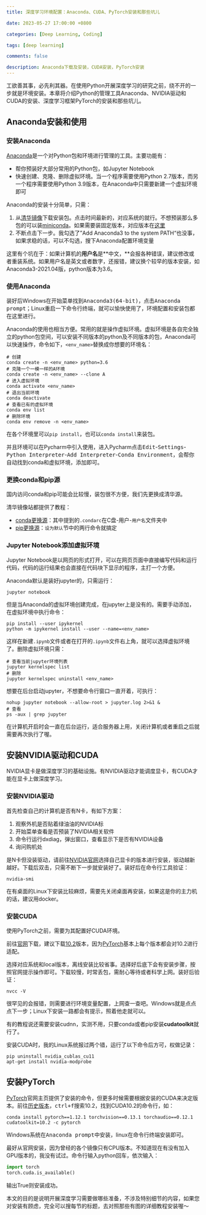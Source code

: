 ```yaml
---
title: 深度学习环境配置：Anaconda、CUDA、PyTorch安装和那些坑儿

date: 2023-05-27 17:00:00 +0800

categories: [Deep Learning, Coding]

tags: [deep learning]

comments: false

description: Anaconda下载及安装，CUDA安装，PyTorch安装
---
```


工欲善其事，必先利其器。在使用Python开展深度学习的研究之前，绕不开的一步就是环境安装。本章将介绍Python的管理工具Anaconda、NVIDIA驱动和CUDA的安装、深度学习框架PyTorch的安装和那些坑儿。

## Anaconda安装和使用

### 安装Anaconda

[Anaconda](https://www.anaconda.com/download/)是一个对Python包和环境进行管理的工具。主要功能有：

- 帮你预装好大部分常用的Python包，如Jupyter Notebook
- 快速创建、克隆、删除虚拟环境。当一个程序需要使用Python 2.7版本，而另一个程序需要使用Python 3.9版本，在Anaconda中只需要新建一个虚拟环境即可

Anaconda的安装十分简单，只需：

1. 从[清华镜像](https://mirrors.tuna.tsinghua.edu.cn/anaconda/archive/)下载安装包。点击时间最新的，对应系统的就行。不想预装那么多包的可以装[miniconda](https://mirrors.tuna.tsinghua.edu.cn/anaconda/miniconda/)。如果需要装固定版本，对应版本在[这里](https://docs.anaconda.com/free/anaconda/reference/packages/oldpkglists/)
2. 不断点击下一步。我勾选了”Add Anaconda3 to the system PATH“也没事，如果求稳的话，可以不勾选，搜下Anaconda配置环境变量

这里有个坑在于：如果计算机的**用户名**是**中文，**会报各种错误，建议修改或者重装系统。如果用户名是英文或者数字，还报错，建议换个较早的版本安装，如Anaconda3-2021.04版，python版本为3.6。

### 使用Anaconda

装好后Windows在开始菜单找到<kbd>Anaconda3(64-bit)</kbd>，点击<kbd>Anaconda prompt</kbd>；Linux重启一下命令行终端，就可以愉快使用了，环境配置和安装包都在这里进行。

Anaconda的使用也相当方便。常用的就是操作虚拟环境。虚拟环境是各自完全独立的python包空间，可以安装不同版本的python及不同版本的包，Anaconda可以快速操作，命令如下，`<env_name>`替换成你想要的环境名：

```shell
# 创建
conda create -n <env_name> python=3.6
# 克隆一个一模一样的A环境
conda create -n <env_name> --clone A
# 进入虚拟环境
conda activate <env_name>
# 退出当前环境
conda deactivate
# 查看已有的虚拟环境
conda env list
# 删除环境
conda env remove -n <env_name>
```

在各个环境里可以`pip install`，也可以`conda install`来装包。

并且环境可以在Pycharm中引入使用，进入Pycharm点击<kbd>Edit</kbd>-<kbd>Settings</kbd>-<kbd>Python Interpreter</kbd>-<kbd>Add Interpreter</kbd>-<kbd>Conda Environment</kbd>，会帮你自动找到conda和虚拟环境，添加即可。

### 更换conda和pip源

国内访问conda和pip可能会比较慢，装包很不方便，我们先更换成清华源。

清华镜像站都提供了教程：

- [conda更换源](https://mirrors.tuna.tsinghua.edu.cn/help/anaconda/)：其中提到的`.condarc`在C盘-用户-`用户名`文件夹中
- [pip更换源](https://mirrors.tuna.tsinghua.edu.cn/help/pypi/)：`设为默认`节中的两行命令就搞定

### Jupyter Notebook添加虚拟环境

Jupyter Notebook是以网页的形式打开，可以在网页页面中直接编写代码和运行代码，代码的运行结果也会直接在代码块下显示的程序，主打一个方便。

Anaconda默认是装好jupyter的，只需运行：

```shell
jupyter notebook
```

但是当Anaconda的虚拟环境创建完成，在jupyter上是没有的。需要手动添加，在虚拟环境中执行命令：

```shell
pip install --user ipykernel
python -m ipykernel install --user --name=<env_name>
```

这样在新建`.ipynb`文件或者在打开的`.ipynb`文件右上角，就可以选择虚拟环境了。删除虚拟环境只需：

```shell
# 查看当前jupyter环境列表
jupyter kernelspec list
# 删除
jupyter kernelspec uninstall <env_name>
```

想要在后台启动jupyter，不想要命令行窗口一直开着，可执行：

```shell
nohup jupyter notebook --allow-root > jupyter.log 2>&1 &
# 查看
ps -aux | grep jupyter
```

在计算机开启时会一直在后台运行，适合服务器上用，关闭计算机或者重启之后就需要再次执行了喔。

## 安装NVIDIA驱动和CUDA

NVIDIA显卡是做深度学习的基础设施。有NVIDIA驱动才能调度显卡，有CUDA才能在显卡上做深度学习。

### 安装NVIDIA驱动

首先检查自己的计算机是否有N卡，有如下方案：

1. 观察外机是否贴着绿油油的NVIDIA标
2. 开始菜单查看是否预装了NVIDIA相关软件
3. 命令行运行dxdiag，弹出窗口，查看<kbd>显示</kbd>下是否有NVIDIA设备
4. 询问购机处

是N卡但没装驱动，请前往[NVIDIA官网](https://www.nvidia.cn/Download/index.aspx?lang=cn)选择自己显卡的版本进行安装，驱动越新越好。下载后双击，只需不断下一步就安装好了。装好后在命令行工具验证：

```shell
nvidia-smi
```

在有桌面的Linux下安装比较麻烦，需要先关闭桌面再安装，如果这是你的主力机的话，建议用docker。

### 安装CUDA

使用PyTorch之前，需要为其配置好CUDA环境。

前往[官网](https://developer.nvidia.com/cuda-toolkit-archive)下载，建议下载[10.2](https://developer.nvidia.com/cuda-10.2-download-archive)版本，因为[PyTorch](https://pytorch.org/get-started/previous-versions/)基本上每个版本都会对10.2进行适配。

选择对应系统和local版本，离线安装比较省事。选择好后底下会有安装步骤，按照官网提示操作即可。下载较慢，时常丢包，需耐心等待或者科学上网。装好后验证：

```shell
nvcc -V
```

很罕见的会报错，则需要进行环境变量配置，上网查一查吧。Windows就是点点点下一步；Linux下安装一路都会有提示，照着他走就可以。

有的教程说还需要安装cudnn，实测不用，只要conda或者pip安装**cudatoolkit**就行了。

安装CUDA时，我的Linux系统报过两个错，运行了以下命令后方可，权做记录：

```shell
pip uninstall nvidia_cublas_cu11
apt-get install nvidia-modprobe
```

## 安装PyTorch

[PyTorch](https://pytorch.org/)官网主页提供了安装的命令，但更多时候需要根据安装的CUDA来决定版本。前往[历史版本](https://pytorch.org/get-started/previous-versions/)，<kbd>ctrl+f</kbd>搜索10.2，找到CUDA10.2的命令行，如：

```shell
conda install pytorch==1.12.1 torchvision==0.13.1 torchaudio==0.12.1 cudatoolkit=10.2 -c pytorch
```

Windows系统在<kbd>Anaconda prompt</kbd>中安装，linux在命令行终端安装即可。

最好从官网安装，因为曾经的各个镜像只有CPU版本。不知道现在有没有加入GPU版本的，我没有试过。命令行输入python回车，依次输入：

```python
import torch
torch.cuda.is_available()
```

输出True则安装成功。

本文的目的是说明开展深度学习需要做哪些准备，不涉及特别细节的内容，如果您对安装有顾虑，完全可以搜每节的标题，去对照那些有图的详细教程安装喔～
